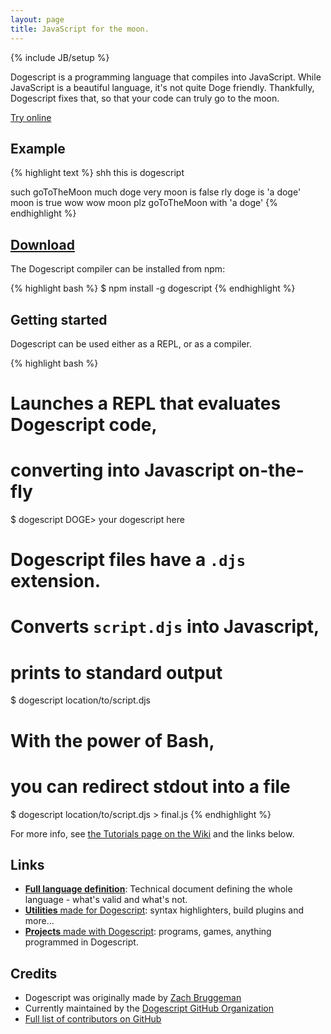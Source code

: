 ```yaml
---
layout: page
title: JavaScript for the moon.
---
```

<!-- ...everything's a mess, so I'll have to
   - guide you through these comments... -->

{% include JB/setup %}

<!-- INTRODUCTION TEXT -->
Dogescript is a programming language that compiles into JavaScript. While JavaScript is a beautiful language, it's not quite Doge friendly. Thankfully, Dogescript fixes that, so that your code can truly go to the moon.

<a id="wiki-button" href="/live">Try online</a>

## Example

<div id="intro" style="width:100%;height:auto">
  <div id="intro-left">
{% highlight text %}
shh this is dogescript

such goToTheMoon much doge
  very moon is false
  rly doge is 'a doge'
    moon is true
  wow
wow moon
plz goToTheMoon with 'a doge'
{% endhighlight %}
  </div>
</div>

<!-- DOWNLOAD -->


<div><!-- Need to have this div so it links alright -->
<a href="#download" name="download">
<h2>Download</h2>
</a>
</div>

The Dogescript compiler can be installed from npm:

{% highlight bash %}
$ npm install -g dogescript
{% endhighlight %}



<!-- GETTING STARTED
   - things should be better by now...
   - (almost) pure Markdown -->

## Getting started

Dogescript can be used either as a REPL, or as a compiler.

{% highlight bash %}
# Launches a REPL that evaluates Dogescript code,
# converting into Javascript on-the-fly
$ dogescript
DOGE> your dogescript here

# Dogescript files have a `.djs` extension.
# Converts `script.djs` into Javascript,
# prints to standard output
$ dogescript location/to/script.djs

# With the power of Bash, 
# you can redirect stdout into a file
$ dogescript location/to/script.djs > final.js
{% endhighlight %}

For more info, see [the Tutorials page on the Wiki](/wiki/Tutorials.html) and the links below.

## Links

* [**Full language definition**](https://github.com/dogescript/dogescript/blob/master/LANGUAGE.md): Technical document defining the whole language - what's valid and what's not.
* [**Utilities** made for Dogescript](/wiki/Utilities): syntax highlighters, build plugins and more...
* [**Projects** made with Dogescript](/wiki/Projects): programs, games, anything programmed in Dogescript.

## Credits

* Dogescript was originally made by [Zach Bruggeman](http://zachbruggeman.me)
* Currently maintained by the [Dogescript GitHub Organization](https://github.com/dogescript)
* [Full list of contributors on GitHub](https://github.com/dogescript/dogescript#contributors)
